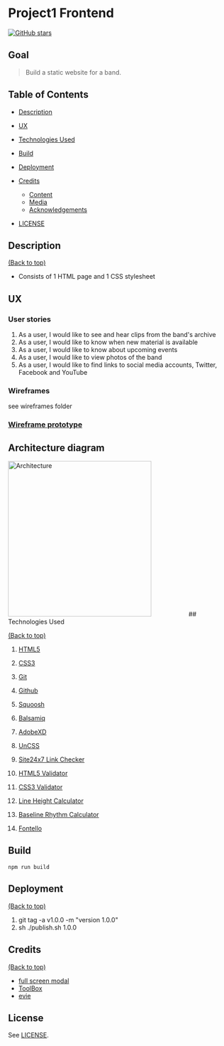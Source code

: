# Project1 Frontend

<a href="https://github.com/DamianMcNulty/project1frontend/stargazers">
    <img src="https://img.shields.io/github/stars/DamianMcNulty/project1frontend.svg?style=social" alt="GitHub stars">
</a>

## Goal

> Build a static website for a band.

## Table of Contents

-   [Description](#description)

-   [UX](#ux)

-   [Technologies Used](#technologies-used)

-   [Build](#build)

-   [Deployment](#deployment)

-   [Credits](#credits)

    -   [Content](#content)
    -   [Media](#media)
    -   [Acknowledgements](#acknowledgements)

-   [LICENSE](#license)

## Description

[(Back to top)](#table-of-contents)

-   Consists of 1 HTML page and 1 CSS stylesheet

## UX

### User stories

1.  As a user, I would like to see and hear clips from the band's archive
2.  As a user, I would like to know when new material is available
3.  As a user, I would like to know about upcoming events
4.  As a user, I would like to view photos of the band
5.  As a user, I would like to find links to social media accounts, Twitter, Facebook and YouTube 

### Wireframes

see wireframes folder

### [Wireframe prototype](https://xd.adobe.com/view/73e6984e-d785-49a5-7d03-933b793651e2-05d7/?fullscreen)

## Architecture diagram

<img src="https://github.com/DamianMcNulty/project1frontend/blob/master/wireframes/ArchitectureDiagram.jpg/ArchitecutreDiagram.jpg" width=80% height=350px alt="Architecture">
## Technologies Used

[(Back to top)](#table-of-contents)

1.  [HTML5](https://en.wikipedia.org/wiki/HTML5) 

2.  [CSS3](https://en.wikipedia.org/wiki/Cascading_Style_Sheets)  

3.  [Git](https://git-scm.com/)  

4.  [Github](https://github.com/)

5.  [Squoosh](https://squoosh.app/)

6.  [Balsamiq](https://balsamiq.com)

7.  [AdobeXD](https://www.adobe.com/ie/products/xd.html)

8.  [UnCSS](https://uncss-online.com/)

9.  [Site24x7 Link Checker](https://www.site24x7.com/link-checker.html)

10. [HTML5 Validator](https://validator.w3.org/)

11. [CSS3 Validator](https://jigsaw.w3.org/css-validator/)

12. [Line Height Calculator](http://www.perfecttypography.com/)

13. [Baseline Rhythm Calculator](http://topfunky.com/baseline-rhythm-calculator/)

14. [Fontello](http://fontello.com/)

## Build

    npm run build

## Deployment

[(Back to top)](#table-of-contents)

1.  git tag -a v1.0.0 -m "version 1.0.0"
2.  sh ./publish.sh 1.0.0

## Credits

[(Back to top)](#table-of-contents)

-   [full screen modal](https://medium.com/@andrejsabrickis/a-fullscreen-modal-with-fixed-header-footer-and-a-scrollable-content-1656845c8171)
-   [ToolBox](https://frontend.github.io/toolbox/)
-   [evie](https://github.com/anges244/evie)

## License

See [LICENSE](LICENSE).
